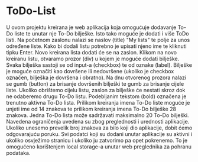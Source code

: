 # ToDo-List

U ovom projektu kreirana je web aplikacija koja omogućuje dodavanje To-Do liste te unutar nje To-Do bilješke. Isto tako moguće je dodati i više ToDo listi. Na početnom zaslonu nalazi se naslov (title) "My lists" te polje za unos određene liste. Kako bi dodali listu potrebno je upisati njeno ime te kliknuti tipku Enter. Novo kreirana lista dodati će se na zaslon. Klikom na novo kreiranu listu, otvaramo prozor (div) u kojem je moguće dodati bilješke. Svaka bilješka sastoji se od input-a (checkbox) te od oznake (label). Bilješke je moguće označiti kao dovršene ili nedovršene (ukoliko je checkbox označen, bilješka je dovršena i obratno). Na dnu otvorenog prozora nalazi se gumb (button) za brisanje dovršenih bilješki te gumb za brisanje cijele liste. Ukoliko obrištemo cijelu listu, zaslon za bilješke će nestati skroz dok ne odaberemo drugu To-Do listu. Podebljanim tekstom (bold) označena je trenutno aktivna To-Do lista. Prilikom kreiranja imena To-Do liste moguće je unjeti ime od 14 znakova te prilikom kreiranja imena To-Do bilješke 28 znakova. Jedna To-Do lista može sadržavati maksimalno 20 To-Do bilješki. Navedena ograničenja uvedena su zbog preglednosti i urednosti aplikacije. Ukoliko unesemo prevelik broj znakova za bilo koji dio aplikacije, dobit ćemo odgovarajuću poruku. Svi podatci koji su dodani unutar aplikacije su aktivni i ukoliko osvježimo stranicu i ukoliko ju zatvorimo pa opet pokrenemo. To je omogućeno korištenjem local storage-a unutar web preglednika za pohranu podataka.
